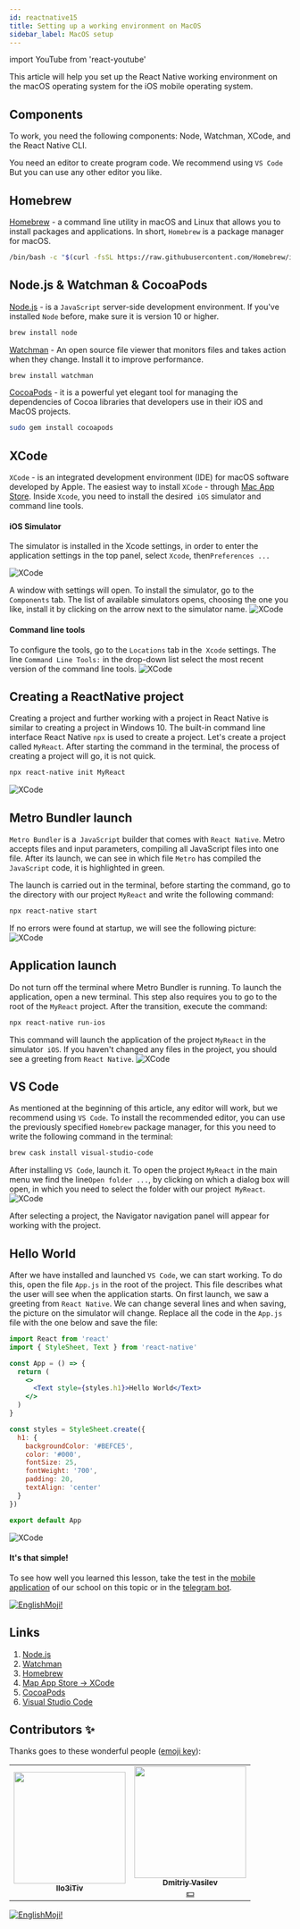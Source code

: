 ```yaml
---
id: reactnative15
title: Setting up a working environment on MacOS
sidebar_label: MacOS setup
---
```


import YouTube from 'react-youtube'

This article will help you set up the React Native working environment on the macOS operating system for the iOS mobile operating system.

## Components

To work, you need the following components: Node, Watchman, XCode, and the React Native CLI.

You need an editor to create program code. We recommend using `VS Code` But you can use any other editor you like.

## Homebrew

[Homebrew](https://brew.sh/) - a command line utility in macOS and Linux that allows you to install packages and applications. In short, `Homebrew` is a package manager for macOS.

```bash
/bin/bash -c "$(curl -fsSL https://raw.githubusercontent.com/Homebrew/install/master/install.sh)"
```

## Node.js & Watchman & CocoaPods

[Node.js](https://nodejs.org/en/) - is a `JavaScript` server-side development environment. If you've installed `Node` before, make sure it is version 10 or higher.

```bash
brew install node
```

[Watchman](https://facebook.github.io/watchman/) - An open source file viewer that monitors files and takes action when they change. Install it to improve performance.

```bash
brew install watchman
```

[CocoaPods](https://cocoapods.org/) - it is a powerful yet elegant tool for managing the dependencies of Cocoa libraries that developers use in their iOS and MacOS projects.

```bash
sudo gem install cocoapods
```

## XCode

`XCode` - is an integrated development environment (IDE) for macOS software developed by Apple. The easiest way to install `XCode` - through [Mac App Store](https://apps.apple.com/us/app/xcode/id497799835?mt=12). Inside `Xcode`, you need to install the desired` iOS` simulator and command line tools.

#### iOS Simulator

The simulator is installed in the Xcode settings, in order to enter the application settings in the top panel, select `Xcode`, then` Preferences ... `

![XCode](/img/rn/00_2/03_02.png)

A window with settings will open. To install the simulator, go to the `Components` tab. The list of available simulators opens, choosing the one you like, install it by clicking on the arrow next to the simulator name.
![XCode](/img/rn/00_2/03_03.png)

#### Command line tools

To configure the tools, go to the `Locations` tab in the` Xcode` settings. The line `Command Line Tools:` in the drop-down list select the most recent version of the command line tools.
![XCode](/img/rn/00_2/03_04.png)

## Creating a ReactNative project

Creating a project and further working with a project in React Native is similar to creating a project in Windows 10. The built-in command line interface React Native `npx` is used to create a project. Let's create a project called `MyReact`. After starting the command in the terminal, the process of creating a project will go, it is not quick.

```bash
npx react-native init MyReact
```

![XCode](/img/rn/00_2/04_00.png)

## Metro Bundler launch

`Metro Bundler` is a` JavaScript` builder that comes with `React Native`. Metro accepts files and input parameters, compiling all JavaScript files into one file. After its launch, we can see in which file `Metro` has compiled the` JavaScript` code, it is highlighted in green.

The launch is carried out in the terminal, before starting the command, go to the directory with our project `MyReact` and write the following command:

```bash
npx react-native start
```

If no errors were found at startup, we will see the following picture:
![XCode](/img/rn/00_2/04_01.png)

## Application launch

Do not turn off the terminal where Metro Bundler is running. To launch the application, open a new terminal. This step also requires you to go to the root of the `MyReact` project. After the transition, execute the command:

```bash
npx react-native run-ios
```

This command will launch the application of the project `MyReact` in the simulator` iOS`. If you haven't changed any files in the project, you should see a greeting from `React Native`.
![XCode](/img/rn/00_2/04_02.png)

## VS Code

As mentioned at the beginning of this article, any editor will work, but we recommend using `VS Code`. To install the recommended editor, you can use the previously specified `Homebrew` package manager, for this you need to write the following command in the terminal:

```bash
brew cask install visual-studio-code
```

After installing `VS Code`, launch it. To open the project `MyReact` in the main menu we find the line` Open folder ... `, by clicking on which a dialog box will open, in which you need to select the folder with our project` MyReact`.
![XCode](/img/rn/00_2/04_04.png)

After selecting a project, the Navigator navigation panel will appear for working with the project.

## Hello World

After we have installed and launched `VS Code`, we can start working. To do this, open the file `App.js` in the root of the project. This file describes what the user will see when the application starts. On first launch, we saw a greeting from `React Native`. We can change several lines and when saving, the picture on the simulator will change. Replace all the code in the `App.js` file with the one below and save the file:

```jsx
import React from 'react'
import { StyleSheet, Text } from 'react-native'

const App = () => {
  return (
    <>
      <Text style={styles.h1}>Hello World</Text>
    </>
  )
}

const styles = StyleSheet.create({
  h1: {
    backgroundColor: '#BEFCE5',
    color: '#000',
    fontSize: 25,
    fontWeight: '700',
    padding: 20,
    textAlign: 'center'
  }
})

export default App
```

![XCode](/img/rn/00_2/04_05.png)

#### It's that simple!

To see how well you learned this lesson, take the test in the [mobile application](http://onelink.to/njhc95) of our school on this topic or in the [telegram bot](https://t.me/javascriptcamp_bot).

[![EnglishMoji!](/img/logo/englishmoji.png)](https://link-to.app/xvh7Ush9kl)

## Links

1. [Node.js](https://nodejs.org/en/)
2. [Watchman](https://facebook.github.io/watchman/)
3. [Homebrew](https://brew.sh/)
4. [Map App Store -> XCode](https://apps.apple.com/us/app/xcode/id497799835?mt=12)
5. [CocoaPods](https://cocoapods.org/)
6. [Visual Studio Code](https://code.visualstudio.com)

## Contributors ✨

Thanks goes to these wonderful people ([emoji key](https://allcontributors.org/docs/en/emoji-key)):

<!-- ALL-CONTRIBUTORS-LIST:START - Do not remove or modify this section -->
<!-- prettier-ignore-start -->
<!-- markdownlint-disable -->
<table>
  <tr> 
    <td align="center"><a href="https://github.com/IIo3iTiv"><img src="https://avatars1.githubusercontent.com/u/72025062?v=4?s=200" width="200px;" alt=""/><br /><sub><b>IIo3iTiv</b></sub></a><br /><a href="https://github.com/gHashTag/react-native-village/commits?author=IIo3iTiv" title="Documentation">  </a></td>
    <td align="center"><a href="https://fullstackserverless.github.io/"><img src="https://avatars0.githubusercontent.com/u/6774813?v=4?s=200" width="200px;" alt=""/><br /><sub><b>Dmitriy Vasilev</b></sub></a><br /><a href="#financial-gHashTag" title="Financial">💵</a></td>
  </tr>
</table>

<!-- markdownlint-restore -->
<!-- prettier-ignore-end -->

<!-- ALL-CONTRIBUTORS-LIST:END -->

[![EnglishMoji!](/img/logo/englishmoji.png)](https://link-to.app/xvh7Ush9kl)
